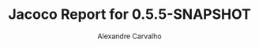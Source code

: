 ---
title: Jacoco Report for 0.5.5-SNAPSHOT
author: Alexandre Carvalho
menu_title: 0.5.5-SNAPSHOT
category: jacoco_reports
layout: iframe
iframe_url: /docs/0.5.5-SNAPSHOT/jacoco/test/html/index.html
order: 4
---
